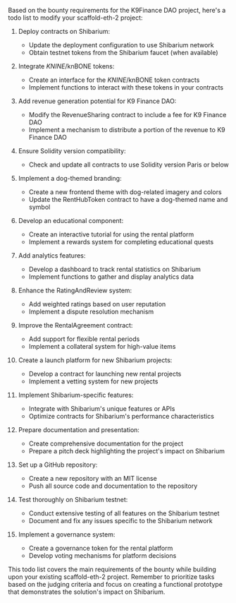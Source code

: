Based on the bounty requirements for the K9Finance DAO project, here's a todo list to modify your scaffold-eth-2 project:

1. Deploy contracts on Shibarium:
   - Update the deployment configuration to use Shibarium network
   - Obtain testnet tokens from the Shibarium faucet (when available)

2. Integrate $KNINE/$knBONE tokens:
   - Create an interface for the $KNINE/$knBONE token contracts
   - Implement functions to interact with these tokens in your contracts

3. Add revenue generation potential for K9 Finance DAO:
   - Modify the RevenueSharing contract to include a fee for K9 Finance DAO
   - Implement a mechanism to distribute a portion of the revenue to K9 Finance DAO

4. Ensure Solidity version compatibility:
   - Check and update all contracts to use Solidity version Paris or below

5. Implement a dog-themed branding:
   - Create a new frontend theme with dog-related imagery and colors
   - Update the RentHubToken contract to have a dog-themed name and symbol

6. Develop an educational component:
   - Create an interactive tutorial for using the rental platform
   - Implement a rewards system for completing educational quests

7. Add analytics features:
   - Develop a dashboard to track rental statistics on Shibarium
   - Implement functions to gather and display analytics data

8. Enhance the RatingAndReview system:
   - Add weighted ratings based on user reputation
   - Implement a dispute resolution mechanism

9. Improve the RentalAgreement contract:
   - Add support for flexible rental periods
   - Implement a collateral system for high-value items

10. Create a launch platform for new Shibarium projects:
    - Develop a contract for launching new rental projects
    - Implement a vetting system for new projects

11. Implement Shibarium-specific features:
    - Integrate with Shibarium's unique features or APIs
    - Optimize contracts for Shibarium's performance characteristics

12. Prepare documentation and presentation:
    - Create comprehensive documentation for the project
    - Prepare a pitch deck highlighting the project's impact on Shibarium

13. Set up a GitHub repository:
    - Create a new repository with an MIT license
    - Push all source code and documentation to the repository

14. Test thoroughly on Shibarium testnet:
    - Conduct extensive testing of all features on the Shibarium testnet
    - Document and fix any issues specific to the Shibarium network

15. Implement a governance system:
    - Create a governance token for the rental platform
    - Develop voting mechanisms for platform decisions

This todo list covers the main requirements of the bounty while building upon your existing scaffold-eth-2 project. Remember to prioritize tasks based on the judging criteria and focus on creating a functional prototype that demonstrates the solution's impact on Shibarium.